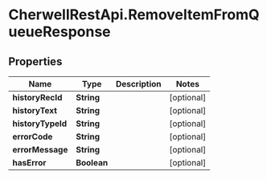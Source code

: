 # CherwellRestApi.RemoveItemFromQueueResponse

## Properties
Name | Type | Description | Notes
------------ | ------------- | ------------- | -------------
**historyRecId** | **String** |  | [optional] 
**historyText** | **String** |  | [optional] 
**historyTypeId** | **String** |  | [optional] 
**errorCode** | **String** |  | [optional] 
**errorMessage** | **String** |  | [optional] 
**hasError** | **Boolean** |  | [optional] 


